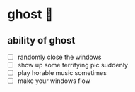 
# ghost :ghost:

## ability of ghost 
- [ ] randomly close the windows
- [ ] show up some terrifying pic suddenly
- [ ] play horable music sometimes
- [ ] make your windows flow
